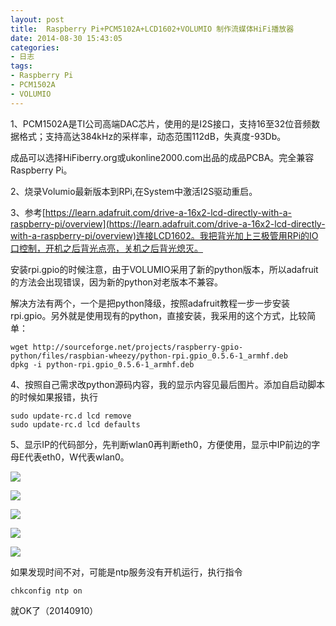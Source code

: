 ```yaml
---
layout: post
title: 	Raspberry Pi+PCM5102A+LCD1602+VOLUMIO 制作流媒体HiFi播放器
date: 2014-08-30 15:43:05
categories:
- 日志
tags:
- Raspberry Pi
- PCM1502A
- VOLUMIO
---
```


   
1、PCM1502A是TI公司高端DAC芯片，使用的是I2S接口，支持16至32位音频数据格式；支持高达384kHz的采样率，动态范围112dB，失真度-93Db。

成品可以选择HiFiberry.org或ukonline2000.com出品的成品PCBA。完全兼容Raspberry Pi。

2、烧录Volumio最新版本到RPi,在System中激活I2S驱动重启。

3、参考[https://learn.adafruit.com/drive-a-16x2-lcd-directly-with-a-raspberry-pi/overview](https://learn.adafruit.com/drive-a-16x2-lcd-directly-with-a-raspberry-pi/overview)连接LCD1602。我把背光加上三极管用RPi的IO口控制，开机之后背光点亮，关机之后背光熄灭。

安装rpi.gpio的时候注意，由于VOLUMIO采用了新的python版本，所以adafruit的方法会出现错误，因为新的python对老版本不兼容。

解决方法有两个，一个是把python降级，按照adafruit教程一步一步安装rpi.gpio。另外就是使用现有的python，直接安装，我采用的这个方式，比较简单：

    wget http://sourceforge.net/projects/raspberry-gpio-python/files/raspbian-wheezy/python-rpi.gpio_0.5.6-1_armhf.deb
    dpkg -i python-rpi.gpio_0.5.6-1_armhf.deb

4、按照自己需求改python源码内容，我的显示内容见最后图片。添加自启动脚本的时候如果报错，执行

    sudo update-rc.d lcd remove
    sudo update-rc.d lcd defaults

5、显示IP的代码部分，先判断wlan0再判断eth0，方便使用，显示中IP前边的字母E代表eth0，W代表wlan0。

![](http://i1328.photobucket.com/albums/w532/xwlogic/IMG_20140830_151856720_zps031737da.jpg)

![](http://i1328.photobucket.com/albums/w532/xwlogic/IMG_20140830_151905146_zps2e1496b2.jpg)

![](http://i1328.photobucket.com/albums/w532/xwlogic/IMG_20140830_151938326_zpsff18dcc9.jpg)

![](http://i1328.photobucket.com/albums/w532/xwlogic/IMG_20140830_153405149_zps7a4c5bfc.jpg)

![](http://i1328.photobucket.com/albums/w532/xwlogic/IMG_20140830_153412445_zps9e409130.jpg)


如果发现时间不对，可能是ntp服务没有开机运行，执行指令
    
    chkconfig ntp on
就OK了（20140910）
